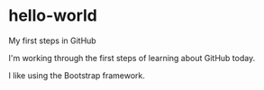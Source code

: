 # hello-world
My first steps in GitHub

I'm working through the first steps of learning about GitHub today.

I like using the Bootstrap framework.
